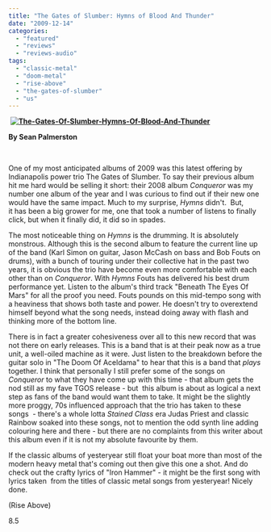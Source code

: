 ```yaml
---
title: "The Gates of Slumber: Hymns of Blood And Thunder"
date: "2009-12-14"
categories: 
  - "featured"
  - "reviews"
  - "reviews-audio"
tags: 
  - "classic-metal"
  - "doom-metal"
  - "rise-above"
  - "the-gates-of-slumber"
  - "us"
---
```


 **[![The-Gates-Of-Slumber-Hymns-Of-Blood-And-Thunder](http://www.hellbound.ca/wp-content/uploads/2009/12/The-Gates-Of-Slumber-Hymns-Of-Blood-And-Thunder.jpg "The-Gates-Of-Slumber-Hymns-Of-Blood-And-Thunder")](http://www.hellbound.ca/wp-content/uploads/2009/12/The-Gates-Of-Slumber-Hymns-Of-Blood-And-Thunder.jpg)**

**By Sean Palmerston**

 

One of my most anticipated albums of 2009 was this latest offering by Indianapolis power trio The Gates of Slumber. To say their previous album hit me hard would be selling it short: their 2008 album _Conqueror_ was my number one album of the year and I was curious to find out if their new one would have the same impact. Much to my surprise, _Hymns_ didn't.  But, it has been a big grower for me, one that took a number of listens to finally click, but when it finally did, it did so in spades.

The most noticeable thing on _Hymns_ is the drumming. It is absolutely monstrous. Although this is the second album to feature the current line up of the band (Karl Simon on guitar, Jason McCash on bass and Bob Fouts on drums), with a bunch of touring under their collective hat in the past two years, it is obvious the trio have become even more comfortable with each other than on _Conqueror_. With _Hymns_ Fouts has delivered his best drum performance yet. Listen to the album's third track "Beneath The Eyes Of Mars" for all the proof you need. Fouts pounds on this mid-tempo song with a heaviness that shows both taste and power. He doesn't try to overextend himself beyond what the song needs, instead doing away with flash and thinking more of the bottom line.

There is in fact a greater cohesiveness over all to this new record that was not there on early releases. This is a band that is at their peak now as a true unit, a well-oiled machine as it were. Just listen to the breakdown before the guitar solo in "The Doom Of Aceldama" to hear that this is a band that _plays_ together. I think that personally I still prefer some of the songs on _Conqueror_ to what they have come up with this time - that album gets the nod still as my fave TGOS release - but  this album is about as logical a next step as fans of the band would want them to take. It might be the slightly more proggy, 70s influenced approach that the trio has taken to these songs  - there's a whole lotta _Stained Class_ era Judas Priest and classic Rainbow soaked into these songs, not to mention the odd synth line adding colouring here and there - but there are no complaints from this writer about this album even if it is not my absolute favourite by them. 

If the classic albums of yesteryear still float your boat more than most of the modern heavy metal that's coming out then give this one a shot. And do check out the crafty lyrics of "Iron Hammer" - it might be the first song with lyrics taken  from the titles of classic metal songs from yesteryear! Nicely done.

(Rise Above)

8.5
